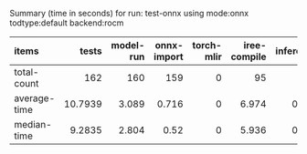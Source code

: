 Summary (time in seconds) for run: test-onnx using mode:onnx todtype:default backend:rocm

| items        |    tests |   model-run |   onnx-import |   torch-mlir |   iree-compile |   inference |
|:-------------|---------:|------------:|--------------:|-------------:|---------------:|------------:|
| total-count  | 162      |     160     |       159     |            0 |         95     |       0     |
| average-time |  10.7939 |       3.089 |         0.716 |            0 |          6.974 |       0.015 |
| median-time  |   9.2835 |       2.804 |         0.52  |            0 |          5.936 |       0.024 |

